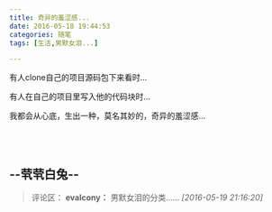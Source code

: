 ```yaml
---
title: 奇异的羞涩感...
date: 2016-05-18 19:44:53
categories: 随笔
tags: [生活,男默女泪...]

---
```

有人clone自己的项目源码包下来看时...

有人在自己的项目里写入他的代码块时...

我都会从心底，生出一种，莫名其妙的，奇异的羞涩感...

<br /><br />

--茕茕白兔--
---
>评论区：
>**evalcony：** 男默女泪的分类……  *[2016-05-19 21:16:20]*
>
